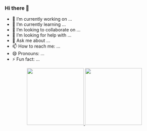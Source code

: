 ### Hi there 👋

- 🔭 I’m currently working on ...
- 🌱 I’m currently learning ...
- 👯 I’m looking to collaborate on ...
- 🤔 I’m looking for help with ...
- 💬 Ask me about ...
- 📫 How to reach me: ...
- 😄 Pronouns: ...
- ⚡ Fun fact: ...



<div align="center">
  <a href="https://github.com/JoaoPedroPontes">
  <img height="180em" src="https://github-readme-stats.vercel.app/api?username=JoaoPedroPontes&show_icons=true&theme=dracula&include_all_commits=true&count_private=true"/>
  <img height="180em" src="https://github-readme-stats.vercel.app/api/top-langs/?username=JoaoPedroPontes&layout=compact&langs_count=7&theme=dracula"/>
</div>
